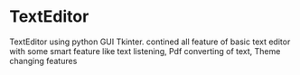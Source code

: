 # TextEditor
TextEditor using python GUI Tkinter. contined all feature of basic text editor with some smart feature like text listening, Pdf converting of text, Theme changing features
